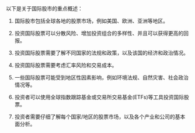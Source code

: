 

以下是关于国际股市的重点概述：

1. 国际股市包括全球各地的股票市场，例如美国、欧洲、亚洲等地区。

2. 投资国际股票可以分散风险、增加投资组合的多样性、并且可以获得更高的回报。

3. 投资国际股票需要了解不同国家的法规和政策，以及该国的经济和政治情况。

4. 投资国际股票需要考虑汇率风险和交易成本。

5. 一些国际股票可能受到地区性因素影响，例如环境法规、自然灾害、社会政治情况等。

6. 投资者可以使用全球指数跟踪基金或交易所交易基金(ETFs)等工具投资国际股票。

7. 投资者需要仔细了解每个国家/地区的股票市场，以及各个产业和公司的基本面分析。
